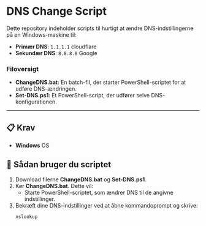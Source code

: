 # DNS Change Script

Dette repository indeholder scripts til hurtigt at ændre DNS-indstillingerne på en Windows-maskine til:
- **Primær DNS**: `1.1.1.1` cloudflare
- **Sekundær DNS**: `8.8.8.8` Google

### Filoversigt
- **ChangeDNS.bat**: En batch-fil, der starter PowerShell-scriptet for at udføre DNS-ændringen.
- **Set-DNS.ps1**: Et PowerShell-script, der udfører selve DNS-konfigurationen.

---

## 📋 Krav
- **Windows** OS

## 🚀 Sådan bruger du scriptet
1. Download filerne **ChangeDNS.bat** og **Set-DNS.ps1**.
2. Kør **ChangeDNS.bat**. Dette vil:
   - Starte PowerShell-scriptet, som ændrer DNS til de angivne indstillinger.
3. Bekræft dine DNS-indstillinger ved at åbne kommandoprompt og skrive:
   ```shell
   nslookup
